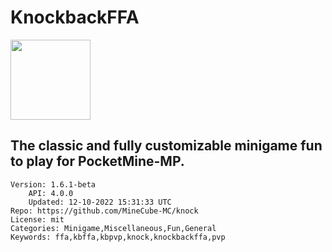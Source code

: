 # KnockbackFFA
<img src="https://raw.githubusercontent.com/ApexieCommunity/Knock/2829c3c87826483c1fc1cf16d8e36049ee7c0f08/assets/icon.png" width="128" height="128" />

## The classic and fully customizable minigame fun to play for PocketMine-MP.
```properties
Version: 1.6.1-beta
    API: 4.0.0
    Updated: 12-10-2022 15:31:33 UTC
Repo: https://github.com/MineCube-MC/knock
License: mit
Categories: Minigame,Miscellaneous,Fun,General
Keywords: ffa,kbffa,kbpvp,knock,knockbackffa,pvp
```
